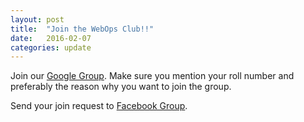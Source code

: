 ```yaml
---
layout: post
title:  "Join the WebOps Club!!"
date:   2016-02-07
categories: update
---
```

Join our [Google Group][google-group]. Make sure you mention your roll number and preferably the reason why you want to join the group.

Send your join request to [Facebook Group][fb-group].

[google-group]: https://groups.google.com/forum/#!forum/webops-club-iitm
[fb-group]:	https://www.facebook.com/groups/thewebopsclub/
